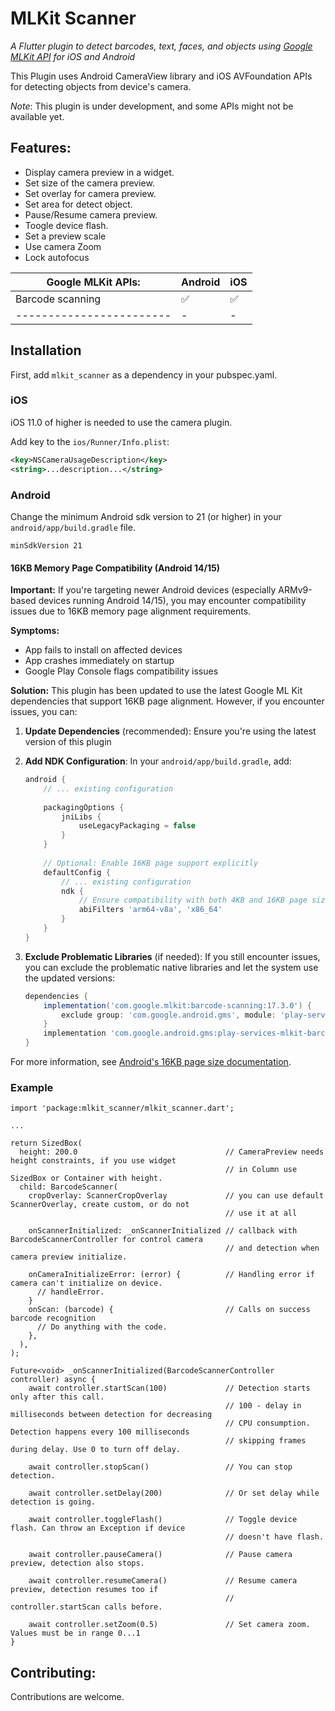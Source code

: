 # MLKit Scanner

_A Flutter plugin to detect barcodes, text, faces, and objects using [Google MLKit API](https://developers.google.com/ml-kit/) for iOS and Android_

This Plugin uses Android CameraView library and iOS AVFoundation APIs for detecting objects from device's camera.

*Note*: This plugin is under development, and some APIs might not be available yet. 

## Features:

* Display camera preview in a widget.
* Set size of the camera preview.
* Set overlay for camera preview.
* Set area for detect object.
* Pause/Resume camera preview.
* Toogle device flash.
* Set a preview scale
* Use camera Zoom 
* Lock autofocus

| Google MLKit APIs:             | Android | iOS |
|--------------------------------|---------|-----|
| Barcode scanning               |   ✅    | ✅ |
| ------------------------       |    -    |  -  |

## Installation

First, add `mlkit_scanner` as a dependency in your pubspec.yaml.

### iOS

iOS 11.0 of higher is needed to use the camera plugin.

Add key to the `ios/Runner/Info.plist`:

```xml
<key>NSCameraUsageDescription</key>
<string>...description...</string>
```

### Android

Change the minimum Android sdk version to 21 (or higher) in your `android/app/build.gradle` file.

```
minSdkVersion 21
```

#### 16KB Memory Page Compatibility (Android 14/15)

**Important:** If you're targeting newer Android devices (especially ARMv9-based devices running Android 14/15), you may encounter compatibility issues due to 16KB memory page alignment requirements.

**Symptoms:**
- App fails to install on affected devices
- App crashes immediately on startup
- Google Play Console flags compatibility issues

**Solution:**
This plugin has been updated to use the latest Google ML Kit dependencies that support 16KB page alignment. However, if you encounter issues, you can:

1. **Update Dependencies** (recommended): Ensure you're using the latest version of this plugin
2. **Add NDK Configuration**: In your `android/app/build.gradle`, add:
   ```gradle
   android {
       // ... existing configuration
       
       packagingOptions {
           jniLibs {
               useLegacyPackaging = false
           }
       }
       
       // Optional: Enable 16KB page support explicitly
       defaultConfig {
           // ... existing configuration
           ndk {
               // Ensure compatibility with both 4KB and 16KB page sizes
               abiFilters 'arm64-v8a', 'x86_64'
           }
       }
   }
   ```

3. **Exclude Problematic Libraries** (if needed): If you still encounter issues, you can exclude the problematic native libraries and let the system use the updated versions:
   ```gradle
   dependencies {
       implementation('com.google.mlkit:barcode-scanning:17.3.0') {
           exclude group: 'com.google.android.gms', module: 'play-services-mlkit-barcode-scanning'
       }
       implementation 'com.google.android.gms:play-services-mlkit-barcode-scanning:18.3.1'
   }
   ```

For more information, see [Android's 16KB page size documentation](https://developer.android.com/guide/practices/page-sizes).
### Example 

```
import 'package:mlkit_scanner/mlkit_scanner.dart';

...

return SizedBox(
  height: 200.0                                 // CameraPreview needs height constraints, if you use widget 
                                                // in Column use SizedBox or Container with height.
  child: BarcodeScanner(
    cropOverlay: ScannerCropOverlay             // you can use default ScannerOverlay, create custom, or do not 
                                                // use it at all

    onScannerInitialized: _onScannerInitialized // callback with BarcodeScannerController for control camera 
                                                // and detection when camera preview initialize.
    
    onCameraInitializeError: (error) {          // Handling error if camera can't initialize on device.
      // handleError.
    }
    onScan: (barcode) {                         // Calls on success barcode recognition
      // Do anything with the code.
    },
  ),
);

Future<void> _onScannerInitialized(BarcodeScannerController controller) async {
    await controller.startScan(100)             // Detection starts only after this call.
                                                // 100 - delay in milliseconds between detection for decreasing 
                                                // CPU consumption. Detection happens every 100 milliseconds 
                                                // skipping frames during delay. Use 0 to turn off delay.

    await controller.stopScan()                 // You can stop detection.

    await controller.setDelay(200)              // Or set delay while detection is going.

    await controller.toggleFlash()              // Toggle device flash. Can throw an Exception if device 
                                                // doesn't have flash.

    await controller.pauseCamera()              // Pause camera preview, detection also stops.

    await controller.resumeCamera()             // Resume camera preview, detection resumes too if 
                                                // controller.startScan calls before.
                                                
    await controller.setZoom(0.5)               // Set camera zoom. Values must be in range 0...1                            
}
```
## Contributing:

Contributions are welcome.

